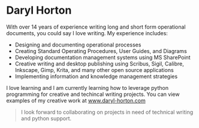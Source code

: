 # **Daryl** Horton

With over 14 years of experience writing long and short form operational documents, you could say I love writing. My experience includes:

- Designing and documenting operational processes
- Creating Standard Operating Procedures, User Guides, and Diagrams
- Developing documentation management systems using MS SharePoint
- Creative writing and desktop publishing using Scribus, Sigil, Calibre, Inkscape, Gimp, Krita, and many other open source applications
- Implementing information and knowledge management strategies

I love learning and I am currently learning how to leverage python programming for creative and techincal writing projects. You can view examples of my creative work at www.daryl-horton.com

>I look forward to collaborating on projects in need of technical writing and python support.

<!---
Daryl-Horton/Daryl-Horton is a ✨ special ✨ repository because its `README.md` (this file) appears on your GitHub profile.
You can click the Preview link to take a look at your changes.
--->
